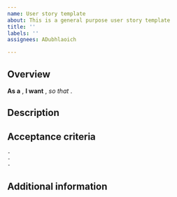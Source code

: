 ```yaml
---
name: User story template
about: This is a general purpose user story template
title: ''
labels: ''
assignees: ADubhlaoich

---
```


## Overview
**As a** , **I want** , *so that* .

## Description

## Acceptance criteria
```[tasklist]
-
-
-
```
## Additional information
